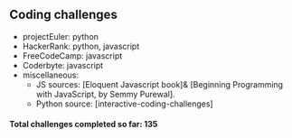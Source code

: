 ## Coding challenges

* projectEuler: python
* HackerRank: python, javascript
* FreeCodeCamp: javascript
* Coderbyte: javascript 
* miscellaneous:
    * JS sources: [Eloquent Javascript book]& [Beginning Programming with JavaScript, by Semmy Purewal].
    * Python source: [interactive-coding-challenges]



#### Total challenges completed so far: 135
